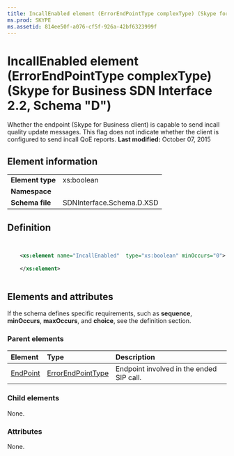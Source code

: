 ```yaml
---
title: IncallEnabled element (ErrorEndPointType complexType) (Skype for Business SDN Interface 2.2, Schema "D")
ms.prod: SKYPE
ms.assetid: 814ee50f-a076-cf5f-926a-42bf6323999f
---
```



# IncallEnabled element (ErrorEndPointType complexType) (Skype for Business SDN Interface 2.2, Schema "D")
Whether the endpoint (Skype for Business client) is capable to send incall quality update messages. This flag does not indicate whether the client is configured to send incall QoE reports. 
 **Last modified:** October 07, 2015
  
    
    


## Element information


|||
|:-----|:-----|
|**Element type**|xs:boolean |
|**Namespace**||
|**Schema file**|SDNInterface.Schema.D.XSD |
   

## Definition


```XML


    <xs:element name="IncallEnabled"  type="xs:boolean" minOccurs="0">
    
    </xs:element>
  
```


## Elements and attributes

If the schema defines specific requirements, such as **sequence**, **minOccurs**, **maxOccurs**, and **choice**, see the definition section. 
  
    
    

### Parent elements



|**Element**|**Type**|**Description**|
|:-----|:-----|:-----|
| [EndPoint](endpoint-element-errortype-complextype.md)| [ErrorEndPointType](errorendpointtype-complextype.md)|Endpoint involved in the ended SIP call. |
   

### Child elements

None. 
  
    
    

### Attributes

None. 
  
    
    

